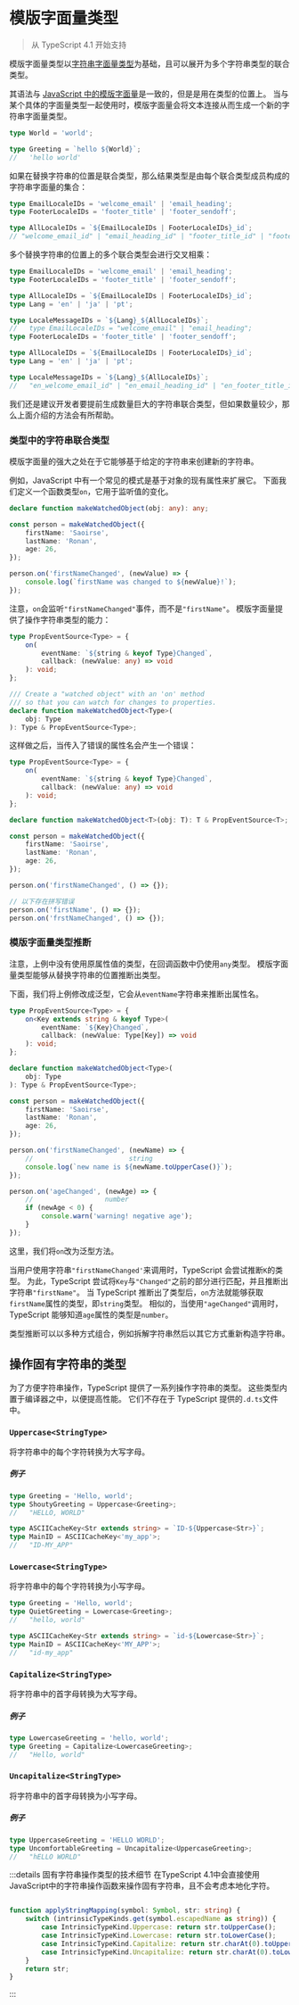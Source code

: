 # 模版字面量类型

> 从 TypeScript 4.1 开始支持

模版字面量类型以[字符串字面量类型](../../handbook/literal-types.md)为基础，且可以展开为多个字符串类型的联合类型。

其语法与 [JavaScript 中的模版字面量](https://developer.mozilla.org/en-US/docs/Web/JavaScript/Reference/Template_literals)是一致的，但是是用在类型的位置上。
当与某个具体的字面量类型一起使用时，模版字面量会将文本连接从而生成一个新的字符串字面量类型。

```ts
type World = 'world';

type Greeting = `hello ${World}`;
//   'hello world'
```

如果在替换字符串的位置是联合类型，那么结果类型是由每个联合类型成员构成的字符串字面量的集合：

```ts
type EmailLocaleIDs = 'welcome_email' | 'email_heading';
type FooterLocaleIDs = 'footer_title' | 'footer_sendoff';

type AllLocaleIDs = `${EmailLocaleIDs | FooterLocaleIDs}_id`;
// "welcome_email_id" | "email_heading_id" | "footer_title_id" | "footer_sendoff_id"
```

多个替换字符串的位置上的多个联合类型会进行交叉相乘：

```ts
type EmailLocaleIDs = 'welcome_email' | 'email_heading';
type FooterLocaleIDs = 'footer_title' | 'footer_sendoff';

type AllLocaleIDs = `${EmailLocaleIDs | FooterLocaleIDs}_id`;
type Lang = 'en' | 'ja' | 'pt';

type LocaleMessageIDs = `${Lang}_${AllLocaleIDs}`;
//   type EmailLocaleIDs = "welcome_email" | "email_heading";
type FooterLocaleIDs = 'footer_title' | 'footer_sendoff';

type AllLocaleIDs = `${EmailLocaleIDs | FooterLocaleIDs}_id`;
type Lang = 'en' | 'ja' | 'pt';

type LocaleMessageIDs = `${Lang}_${AllLocaleIDs}`;
//   "en_welcome_email_id" | "en_email_heading_id" | "en_footer_title_id" | "en_footer_sendoff_id" | "ja_welcome_email_id" | "ja_email_heading_id" | "ja_footer_title_id" | "ja_footer_sendoff_id" | "pt_welcome_email_id" | "pt_email_heading_id" | "pt_footer_title_id" | "pt_footer_sendoff_id"
```

我们还是建议开发者要提前生成数量巨大的字符串联合类型，但如果数量较少，那么上面介绍的方法会有所帮助。

### 类型中的字符串联合类型

模版字面量的强大之处在于它能够基于给定的字符串来创建新的字符串。

例如，JavaScript 中有一个常见的模式是基于对象的现有属性来扩展它。
下面我们定义一个函数类型`on`，它用于监听值的变化。

```ts
declare function makeWatchedObject(obj: any): any;

const person = makeWatchedObject({
    firstName: 'Saoirse',
    lastName: 'Ronan',
    age: 26,
});

person.on('firstNameChanged', (newValue) => {
    console.log(`firstName was changed to ${newValue}!`);
});
```

注意，`on`会监听`"firstNameChanged"`事件，而不是`"firstName"`。
模版字面量提供了操作字符串类型的能力：

```ts
type PropEventSource<Type> = {
    on(
        eventName: `${string & keyof Type}Changed`,
        callback: (newValue: any) => void
    ): void;
};

/// Create a "watched object" with an 'on' method
/// so that you can watch for changes to properties.
declare function makeWatchedObject<Type>(
    obj: Type
): Type & PropEventSource<Type>;
```

这样做之后，当传入了错误的属性名会产生一个错误：

```ts
type PropEventSource<Type> = {
    on(
        eventName: `${string & keyof Type}Changed`,
        callback: (newValue: any) => void
    ): void;
};

declare function makeWatchedObject<T>(obj: T): T & PropEventSource<T>;

const person = makeWatchedObject({
    firstName: 'Saoirse',
    lastName: 'Ronan',
    age: 26,
});

person.on('firstNameChanged', () => {});

// 以下存在拼写错误
person.on('firstName', () => {});
person.on('frstNameChanged', () => {});
```

### 模版字面量类型推断

注意，上例中没有使用原属性值的类型，在回调函数中仍使用`any`类型。
模版字面量类型能够从替换字符串的位置推断出类型。

下面，我们将上例修改成泛型，它会从`eventName`字符串来推断出属性名。

```ts
type PropEventSource<Type> = {
    on<Key extends string & keyof Type>(
        eventName: `${Key}Changed`,
        callback: (newValue: Type[Key]) => void
    ): void;
};

declare function makeWatchedObject<Type>(
    obj: Type
): Type & PropEventSource<Type>;

const person = makeWatchedObject({
    firstName: 'Saoirse',
    lastName: 'Ronan',
    age: 26,
});

person.on('firstNameChanged', (newName) => {
    //                        string
    console.log(`new name is ${newName.toUpperCase()}`);
});

person.on('ageChanged', (newAge) => {
    //                  number
    if (newAge < 0) {
        console.warn('warning! negative age');
    }
});
```

这里，我们将`on`改为泛型方法。

当用户使用字符串`"firstNameChanged'`来调用时，TypeScript 会尝试推断`K`的类型。
为此，TypeScript 尝试将`Key`与`"Changed"`之前的部分进行匹配，并且推断出字符串`"firstName"`。
当 TypeScript 推断出了类型后，`on`方法就能够获取`firstName`属性的类型，即`string`类型。
相似的，当使用`"ageChanged"`调用时，TypeScript 能够知道`age`属性的类型是`number`。

类型推断可以以多种方式组合，例如拆解字符串然后以其它方式重新构造字符串。

## 操作固有字符串的类型

为了方便字符串操作，TypeScript 提供了一系列操作字符串的类型。
这些类型内置于编译器之中，以便提高性能。
它们不存在于 TypeScript 提供的`.d.ts`文件中。

### `Uppercase<StringType>`

将字符串中的每个字符转换为大写字母。

##### 例子

```ts
type Greeting = 'Hello, world';
type ShoutyGreeting = Uppercase<Greeting>;
//   "HELLO, WORLD"

type ASCIICacheKey<Str extends string> = `ID-${Uppercase<Str>}`;
type MainID = ASCIICacheKey<'my_app'>;
//   "ID-MY_APP"
```

### `Lowercase<StringType>`

将字符串中的每个字符转换为小写字母。

```ts
type Greeting = 'Hello, world';
type QuietGreeting = Lowercase<Greeting>;
//   "hello, world"

type ASCIICacheKey<Str extends string> = `id-${Lowercase<Str>}`;
type MainID = ASCIICacheKey<'MY_APP'>;
//   "id-my_app"
```

### `Capitalize<StringType>`

将字符串中的首字母转换为大写字母。

##### 例子

```ts
type LowercaseGreeting = 'hello, world';
type Greeting = Capitalize<LowercaseGreeting>;
//   "Hello, world"
```

### `Uncapitalize<StringType>`

将字符串中的首字母转换为小写字母。

##### 例子

```ts 
type UppercaseGreeting = 'HELLO WORLD';
type UncomfortableGreeting = Uncapitalize<UppercaseGreeting>;
//   "hELLO WORLD"
```
:::details 固有字符串操作类型的技术细节
在TypeScript 4.1中会直接使用JavaScript中的字符串操作函数来操作固有字符串，且不会考虑本地化字符。
```ts

function applyStringMapping(symbol: Symbol, str: string) {
    switch (intrinsicTypeKinds.get(symbol.escapedName as string)) {
        case IntrinsicTypeKind.Uppercase: return str.toUpperCase();
        case IntrinsicTypeKind.Lowercase: return str.toLowerCase();
        case IntrinsicTypeKind.Capitalize: return str.charAt(0).toUpperCase() + str.slice(1);
        case IntrinsicTypeKind.Uncapitalize: return str.charAt(0).toLowerCase() + str.slice(1);
    }
    return str;
}
```
:::
